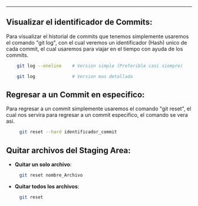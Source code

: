   ---
## Visualizar el identificador de Commits:
Para visualizar el historial de commits que tenemos simplemente usaremos el comando "git log", con el cual veremos un identificador (Hash) unico de cada commit, el cual usaremos para viajar en el tiempo con ayuda de los commits.

```bash
	git log --oneline    # Version simple (Preferible casi siempre)

	git log              # Version mas detallada
```


## Regresar a un Commit en especifico:
Para regresar a un commit simplemente usaremos el comando "git reset", el cual nos servira para regresar a un commit especifico, el comando se vera asi.

```bash
	 git reset --hard identificador_commit
```



## Quitar archivos del Staging Area:

- **Quitar un solo archivo**:
```bash
	 git reset nombre_Archivo
```
- **Quitar todos los archivos**:
```bash
	 git reset 
```





















